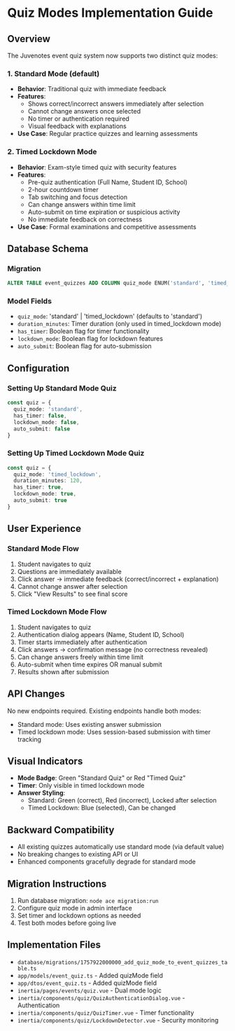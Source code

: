 # Quiz Modes Implementation Guide

## Overview
The Juvenotes event quiz system now supports two distinct quiz modes:

### 1. Standard Mode (default)
- **Behavior**: Traditional quiz with immediate feedback
- **Features**:
  - Shows correct/incorrect answers immediately after selection
  - Cannot change answers once selected
  - No timer or authentication required
  - Visual feedback with explanations
- **Use Case**: Regular practice quizzes and learning assessments

### 2. Timed Lockdown Mode
- **Behavior**: Exam-style timed quiz with security features
- **Features**:
  - Pre-quiz authentication (Full Name, Student ID, School)
  - 2-hour countdown timer
  - Tab switching and focus detection
  - Can change answers within time limit
  - Auto-submit on time expiration or suspicious activity
  - No immediate feedback on correctness
- **Use Case**: Formal examinations and competitive assessments

## Database Schema

### Migration
```sql
ALTER TABLE event_quizzes ADD COLUMN quiz_mode ENUM('standard', 'timed_lockdown') DEFAULT 'standard';
```

### Model Fields
- `quiz_mode`: 'standard' | 'timed_lockdown' (defaults to 'standard')
- `duration_minutes`: Timer duration (only used in timed_lockdown mode)
- `has_timer`: Boolean flag for timer functionality
- `lockdown_mode`: Boolean flag for lockdown features
- `auto_submit`: Boolean flag for auto-submission

## Configuration

### Setting Up Standard Mode Quiz
```typescript
const quiz = {
  quiz_mode: 'standard',
  has_timer: false,
  lockdown_mode: false,
  auto_submit: false
}
```

### Setting Up Timed Lockdown Mode Quiz
```typescript
const quiz = {
  quiz_mode: 'timed_lockdown',
  duration_minutes: 120,
  has_timer: true,
  lockdown_mode: true,
  auto_submit: true
}
```

## User Experience

### Standard Mode Flow
1. Student navigates to quiz
2. Questions are immediately available
3. Click answer → immediate feedback (correct/incorrect + explanation)
4. Cannot change answer after selection
5. Click "View Results" to see final score

### Timed Lockdown Mode Flow
1. Student navigates to quiz
2. Authentication dialog appears (Name, Student ID, School)
3. Timer starts immediately after authentication
4. Click answers → confirmation message (no correctness revealed)
5. Can change answers freely within time limit
6. Auto-submit when time expires OR manual submit
7. Results shown after submission

## API Changes

No new endpoints required. Existing endpoints handle both modes:
- Standard mode: Uses existing answer submission
- Timed lockdown mode: Uses session-based submission with timer tracking

## Visual Indicators

- **Mode Badge**: Green "Standard Quiz" or Red "Timed Quiz"
- **Timer**: Only visible in timed lockdown mode
- **Answer Styling**:
  - Standard: Green (correct), Red (incorrect), Locked after selection
  - Timed Lockdown: Blue (selected), Can be changed

## Backward Compatibility

- All existing quizzes automatically use standard mode (via default value)
- No breaking changes to existing API or UI
- Enhanced components gracefully degrade for standard mode

## Migration Instructions

1. Run database migration: `node ace migration:run`
2. Configure quiz mode in admin interface
3. Set timer and lockdown options as needed
4. Test both modes before going live

## Implementation Files

- `database/migrations/1757922000000_add_quiz_mode_to_event_quizzes_table.ts`
- `app/models/event_quiz.ts` - Added quizMode field
- `app/dtos/event_quiz.ts` - Added quizMode field
- `inertia/pages/events/quiz.vue` - Dual mode logic
- `inertia/components/quiz/QuizAuthenticationDialog.vue` - Authentication
- `inertia/components/quiz/QuizTimer.vue` - Timer functionality
- `inertia/components/quiz/LockdownDetector.vue` - Security monitoring